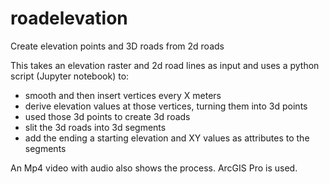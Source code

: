 # roadelevation
Create elevation points and 3D roads from 2d roads

This takes an elevation raster and 2d road lines as input and uses a python script (Jupyter notebook) to:
- smooth and then insert vertices every X meters
- derive elevation values at those vertices, turning them into 3d points
- used those 3d points to create 3d roads
- slit the 3d roads into 3d segments
- add the ending a starting elevation and XY values as attributes to the segments

An Mp4 video with audio also shows the process. ArcGIS Pro is used.
